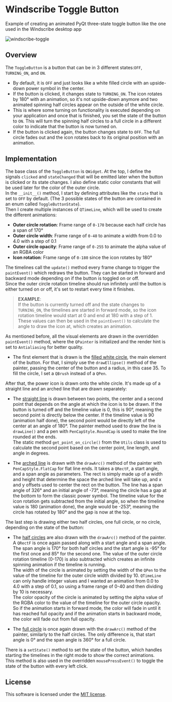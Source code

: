 # Windscribe Toggle Button

Example of creating an animated PyQt three-state toggle button like the one used in the Windscribe
desktop app

![windscribe-toggle](https://github.com/niklashenning/windscribe-toggle/assets/58544929/13b839ac-5e8b-401a-9f21-6a910c3e86c7)

## Overview
The `ToggleButton` is a button that can be in 3 different states:`OFF`, `TURNING_ON`, and `ON`.
- By default, it is `OFF` and just looks like a white filled circle with an upside-down power symbol in the center.
- If the button is clicked, it changes state to `TURNING_ON`. The icon rotates by 180° with an animation,
so it's not upside-down anymore and two animated spinning half circles appear on the outside of the white circle.
- This is where some turning on functionality is executed depending on your application and once that is finished,
you set the state of the button to `ON`. This will turn the spinning half circles to a full circle in a different color
to indicate that the button is now turned on.
- If the button is clicked again, the button changes state to `OFF`. The full circle fades out and the icon rotates
back to its original position with an animation.

## Implementation
The base class of the `ToggleButton` is `QWidget`. At the top, I define the signals `clicked` and `stateChanged`
that will be emitted later when the button is clicked or its state changes.
I also define static color constants that will be used later for the color of the outer circle.
<br>
In the `__init__()` method, I start by defining attributes like the `state` that is set to `OFF` by default.
(The 3 possible states of the button are contained in an enum called `ToggleButtonState`).
<br>
Then I create multiple instances of `QTimeLine`, which will be used to create the different animations:
- **Outer circle rotation**: Frame range of `0-170` because each half circle has a span of 170°
- **Outer circle width**: Frame range of `0-40` to animate a width from 0.0 to 4.0 with a step of 0.1
- **Outer circle opacity**: Frame range of `0-255` to animate the alpha value of an RGBA color
- **Icon rotation**: Frame range of `0-180` since the icon rotates by 180°

The timelines call the `update()` method every frame change to trigger the `paintEvent()` which redraws the button.
They can be started in forward and backward mode depending on if the button is toggled on or off.
<br>Since the outer circle rotation timeline should run infinitely until the button is either turned on or off,
it's set to restart every time it finishes.
> **EXAMPLE**:<br> If the button is currently turned off and the state changes to `TURNING_ON`, the timelines are
> started in forward mode, so the icon rotation timeline would start at 0 and end at 180 with a step of 1.
> These values can then be used in the `paintEvent()` to calculate the angle to draw the icon at, which creates an animation.

As mentioned before, all the visual elements are drawn in the overridden `paintEvent()` method, where the
`QPainter` is initialized and the render hint is set to `Antialiasing` for better quality.

- The first element that is drawn is the <ins>filled white circle</ins>, the main element of the button.
For that, I simply use the `drawEllipse()` method of the painter, passing the center of the button
and a radius, in this case 35. To fill the circle, I set a `QBrush` instead of a `QPen`.

After that, the power icon is drawn onto the white circle. It's made up of a straight line and an arched line
that are drawn separately:

- The <ins>straight line</ins> is drawn between two points, the center and a second point that depends on the angle at which
the icon is to be drawn. If the button is turned off and the timeline value is 0, this is 90°, meaning the second
point is directly below the center. If the timeline value is 90 (animation half done), the second point would be
directly left of the center at an angle of 180°. The painter method used to draw the line is `drawLine()`
and a pen with `PenCapStyle.RoundCap` is used to make the line rounded at the ends.
<br>The static method `get_point_on_circle()` from the `Utils` class is used to calculate the second point based
on the center point, line length, and angle in degrees.

- The <ins>arched line</ins> is drawn with the `drawArc()` method of the painter with `PenCapStyle.FlatCap` for flat line ends.
It takes a `QRectF`, a start angle, and a span angle as parameters. The rect is simply made up of a width and height
that determine the space the arched line will take up, and x and y offsets used to center the rect on the button.
The line has a span angle of 326° and an initial angle of -73°, meaning the circle has a gap at the bottom to form
the classic power symbol. The timeline value for the icon rotation gets subtracted from the initial angle, so when the
timeline value is 180 (animation done), the angle would be -253°, meaning the circle has rotated by 180° and the gap
is now at the top.

The last step is drawing either two half circles, one full circle, or no circle, depending on the state of the button:

- The <ins>half circles</ins> are also drawn with the `drawArc()` method of the painter. A `QRectF` is once
again passed along with a start angle and a span angle. The span angle is 170° for both half circles
and the start angle is -95° for the first once and 85° for the second one. The value of the outer circle
rotation timeline (0-170) is also subtracted which creates an infinite spinning animation if the timeline is running.
<br>The width of the circle is animated by setting the width of the `QPen` to the value of the timeline for the
outer circle width divided by 10. `QTimeLine` can only handle integer values and I wanted an animation from 0.0 
to 4.0 with a step of 0.1, so using a frame range of 0-40 and then dividing by 10 is necessary.
<br>The color opacity of the circle is animated by setting the alpha value of the RGBA color to the value of the
timeline for the outer circle opacity. So if the animation starts in forward mode, the color will fade in
until it has reached full opacity and if the animation starts in backward mode, the color will fade out
from full opacity.

- The <ins>full circle</ins> is once again drawn with the `drawArc()` method of the painter, similarly to the half circles.
The only difference is, that start angle is 0° and the span angle is 360° for a full circle.

There is a `setState()` method to set the state of the button, which handles starting the timelines
in the right mode to show the correct animations.
<br>
This method is also used in the overridden `mousePressEvent()` to toggle the state of the button with every left click.

## License
This software is licensed under the [MIT license](LICENSE).
